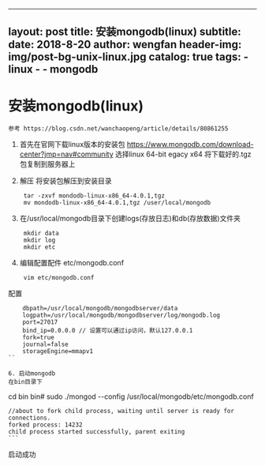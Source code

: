 
---
layout:     post
title:      安装mongodb(linux)
subtitle:   
date:       2018-8-20
author:     wengfan
header-img: img/post-bg-unix-linux.jpg
catalog: true
tags:
    - linux
    - - mongodb
---

# 安装mongodb(linux)
    参考 https://blog.csdn.net/wanchaopeng/article/details/80861255
1. 首先在官网下载linux版本的安装包
    https://www.mongodb.com/download-center?jmp=nav#community
    选择linux 64-bit egacy x64
    将下载好的.tgz包复制到服务器上

2. 解压
将安装包解压到安装目录
   ```
    tar -zxvf mondodb-linux-x86_64-4.0.1,tgz
    mv mondodb-linux-x86_64-4.0.1,tgz /user/local/mongodb
   ```

3. 在/usr/local/mongodb目录下创建logs(存放日志)和db(存放数据)文件夹
   ```
    mkdir data
    mkdir log
    mkdir etc
   ```

4. 编辑配置配件 etc/mongodb.conf
   ```
    vim etc/mongodb.conf
   ```
配置
```
    dbpath=/usr/local/mongodb/mongodbserver/data
    logpath=/usr/local/mongodb/mongodbserver/log/mongodb.log
    port=27017
    bind_ip=0.0.0.0 // 设置可以通过ip访问，默认127.0.0.1
    fork=true
    journal=false
    storageEngine=mmapv1
``

6. 启动mongodb
在bin目录下
   ```
   cd bin
   bin# sudo ./mongod --config /usr/local/mongodb/etc/mongodb.conf

    //about to fork child process, waiting until server is ready for connections.
    forked process: 14232
    child process started successfully, parent exiting
    ```
启动成功

